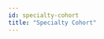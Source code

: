 ```yaml
---
id: specialty-cohort
title: "Specialty Cohort"
---
```



<!-- import { CSVDataTable } from '@site/src/components/CSVDataTable';


<CSVDataTable csvUrl="https://raw.githubusercontent.com/tuva-health/readmissions/main/seeds/readmissions__specialty_cohort.csv" /> -->